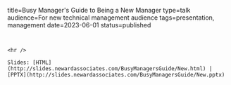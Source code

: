title=Busy Manager's Guide to Being a New Manager
type=talk
audience=For new technical management audience
tags=presentation, management
date=2023-06-01
status=published
~~~~~~

    
<hr />

Slides: [HTML](http://slides.newardassociates.com/BusyManagersGuide/New.html) | [PPTX](http://slides.newardassociates.com/BusyManagersGuide/New.pptx)
